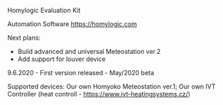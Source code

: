 Homylogic Evaluation Kit

Automation Software
https://homylogic.com


Next plans:
- Build advanced and universal Meteostation ver.2
- Add support for louver device



9.6.2020 - First version released - May/2020 beta

Supported devices:
  Our own Homyoko Meteostation ver.1;
  Our own IVT Controller (heat controll - https://www.ivt-heatingsystems.cz/)



